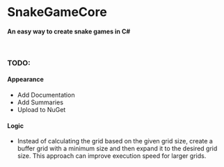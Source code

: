 # SnakeGameCore

**An easy way to create snake games in C#**

<br>

### TODO:

#### Appearance
* Add Documentation
* Add Summaries
* Upload to NuGet

#### Logic
* Instead of calculating the grid based on the given grid size, create a buffer grid with a minimum size and then expand it to the desired grid size. This approach can improve execution speed for larger grids.